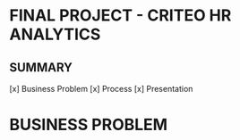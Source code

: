 # FINAL PROJECT - CRITEO HR ANALYTICS


## SUMMARY 

[x] Business Problem
[x] Process
[x] Presentation

# BUSINESS PROBLEM 
